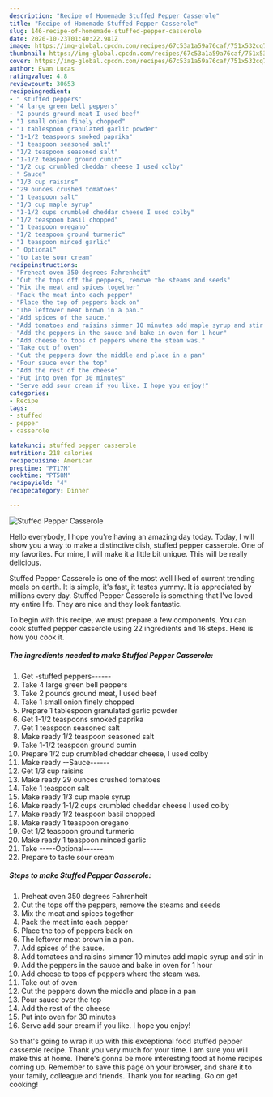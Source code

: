 ```yaml
---
description: "Recipe of Homemade Stuffed Pepper Casserole"
title: "Recipe of Homemade Stuffed Pepper Casserole"
slug: 146-recipe-of-homemade-stuffed-pepper-casserole
date: 2020-10-23T01:40:22.981Z
image: https://img-global.cpcdn.com/recipes/67c53a1a59a76caf/751x532cq70/stuffed-pepper-casserole-recipe-main-photo.jpg
thumbnail: https://img-global.cpcdn.com/recipes/67c53a1a59a76caf/751x532cq70/stuffed-pepper-casserole-recipe-main-photo.jpg
cover: https://img-global.cpcdn.com/recipes/67c53a1a59a76caf/751x532cq70/stuffed-pepper-casserole-recipe-main-photo.jpg
author: Evan Lucas
ratingvalue: 4.8
reviewcount: 30653
recipeingredient:
- " stuffed peppers"
- "4 large green bell peppers"
- "2 pounds ground meat I used beef"
- "1 small onion finely chopped"
- "1 tablespoon granulated garlic powder"
- "1-1/2 teaspoons smoked paprika"
- "1 teaspoon seasoned salt"
- "1/2 teaspoon seasoned salt"
- "1-1/2 teaspoon ground cumin"
- "1/2 cup crumbled cheddar cheese I used colby"
- " Sauce"
- "1/3 cup raisins"
- "29 ounces crushed tomatoes"
- "1 teaspoon salt"
- "1/3 cup maple syrup"
- "1-1/2 cups crumbled cheddar cheese I used colby"
- "1/2 teaspoon basil chopped"
- "1 teaspoon oregano"
- "1/2 teaspoon ground turmeric"
- "1 teaspoon minced garlic"
- " Optional"
- "to taste sour cream"
recipeinstructions:
- "Preheat oven 350 degrees Fahrenheit"
- "Cut the tops off the peppers, remove the steams and seeds"
- "Mix the meat and spices together"
- "Pack the meat into each pepper"
- "Place the top of peppers back on"
- "The leftover meat brown in a pan."
- "Add spices of the sauce."
- "Add tomatoes and raisins simmer 10 minutes add maple syrup and stir in"
- "Add the peppers in the sauce and bake in oven for 1 hour"
- "Add cheese to tops of peppers where the steam was."
- "Take out of oven"
- "Cut the peppers down the middle and place in a pan"
- "Pour sauce over the top"
- "Add the rest of the cheese"
- "Put into oven for 30 minutes"
- "Serve add sour cream if you like. I hope you enjoy!"
categories:
- Recipe
tags:
- stuffed
- pepper
- casserole

katakunci: stuffed pepper casserole 
nutrition: 218 calories
recipecuisine: American
preptime: "PT17M"
cooktime: "PT58M"
recipeyield: "4"
recipecategory: Dinner

---
```



![Stuffed Pepper Casserole](https://img-global.cpcdn.com/recipes/67c53a1a59a76caf/751x532cq70/stuffed-pepper-casserole-recipe-main-photo.jpg)

Hello everybody, I hope you're having an amazing day today. Today, I will show you a way to make a distinctive dish, stuffed pepper casserole. One of my favorites. For mine, I will make it a little bit unique. This will be really delicious.

Stuffed Pepper Casserole is one of the most well liked of current trending meals on earth. It is simple, it's fast, it tastes yummy. It is appreciated by millions every day. Stuffed Pepper Casserole is something that I've loved my entire life. They are nice and they look fantastic.




To begin with this recipe, we must prepare a few components. You can cook stuffed pepper casserole using 22 ingredients and 16 steps. Here is how you cook it.

<!--inarticleads1-->

##### The ingredients needed to make Stuffed Pepper Casserole:

1. Get  -stuffed peppers------
1. Take 4 large green bell peppers
1. Take 2 pounds ground meat, I used beef
1. Take 1 small onion finely chopped
1. Prepare 1 tablespoon granulated garlic powder
1. Get 1-1/2 teaspoons smoked paprika
1. Get 1 teaspoon seasoned salt
1. Make ready 1/2 teaspoon seasoned salt
1. Take 1-1/2 teaspoon ground cumin
1. Prepare 1/2 cup crumbled cheddar cheese, I used colby
1. Make ready  --Sauce------
1. Get 1/3 cup raisins
1. Make ready 29 ounces crushed tomatoes
1. Take 1 teaspoon salt
1. Make ready 1/3 cup maple syrup
1. Make ready 1-1/2 cups crumbled cheddar cheese I used colby
1. Make ready 1/2 teaspoon basil chopped
1. Make ready 1 teaspoon oregano
1. Get 1/2 teaspoon ground turmeric
1. Make ready 1 teaspoon minced garlic
1. Take  -----Optional------
1. Prepare to taste sour cream




<!--inarticleads2-->

##### Steps to make Stuffed Pepper Casserole:

1. Preheat oven 350 degrees Fahrenheit
1. Cut the tops off the peppers, remove the steams and seeds
1. Mix the meat and spices together
1. Pack the meat into each pepper
1. Place the top of peppers back on
1. The leftover meat brown in a pan.
1. Add spices of the sauce.
1. Add tomatoes and raisins simmer 10 minutes add maple syrup and stir in
1. Add the peppers in the sauce and bake in oven for 1 hour
1. Add cheese to tops of peppers where the steam was.
1. Take out of oven
1. Cut the peppers down the middle and place in a pan
1. Pour sauce over the top
1. Add the rest of the cheese
1. Put into oven for 30 minutes
1. Serve add sour cream if you like. I hope you enjoy!




So that's going to wrap it up with this exceptional food stuffed pepper casserole recipe. Thank you very much for your time. I am sure you will make this at home. There's gonna be more interesting food at home recipes coming up. Remember to save this page on your browser, and share it to your family, colleague and friends. Thank you for reading. Go on get cooking!
